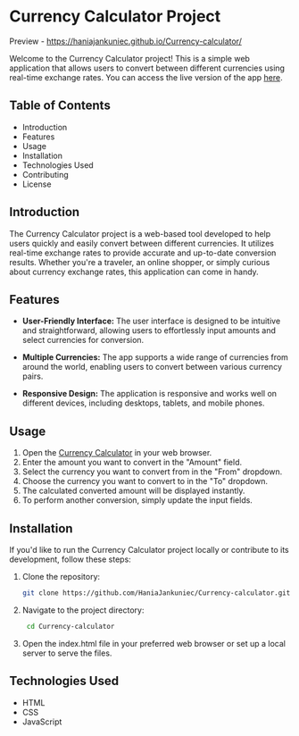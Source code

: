# Currency Calculator Project

Preview - https://haniajankuniec.github.io/Currency-calculator/

Welcome to the Currency Calculator project! This is a simple web application that allows users to convert between different currencies using real-time exchange rates. You can access the live version of the app [here](https://haniajankuniec.github.io/Currency-calculator/).

## Table of Contents

- Introduction
- Features
- Usage
- Installation
- Technologies Used
- Contributing
- License

## Introduction

The Currency Calculator project is a web-based tool developed to help users quickly and easily convert between different currencies. It utilizes real-time exchange rates to provide accurate and up-to-date conversion results. Whether you're a traveler, an online shopper, or simply curious about currency exchange rates, this application can come in handy.

## Features
  
- **User-Friendly Interface:** The user interface is designed to be intuitive and straightforward, allowing users to effortlessly input amounts and select currencies for conversion.

- **Multiple Currencies:** The app supports a wide range of currencies from around the world, enabling users to convert between various currency pairs.

- **Responsive Design:** The application is responsive and works well on different devices, including desktops, tablets, and mobile phones.

## Usage

1. Open the [Currency Calculator](https://haniajankuniec.github.io/Currency-calculator/) in your web browser.
2. Enter the amount you want to convert in the "Amount" field.
3. Select the currency you want to convert from in the "From" dropdown.
4. Choose the currency you want to convert to in the "To" dropdown.
5. The calculated converted amount will be displayed instantly.
6. To perform another conversion, simply update the input fields.

## Installation

If you'd like to run the Currency Calculator project locally or contribute to its development, follow these steps:

1. Clone the repository:

   ```bash
   git clone https://github.com/HaniaJankuniec/Currency-calculator.git
   
2. Navigate to the project directory:

   ```bash
    cd Currency-calculator
   
3. Open the index.html file in your preferred web browser or set up a local server to serve the files.

## Technologies Used
- HTML
- CSS
- JavaScript
